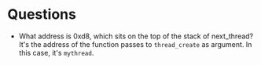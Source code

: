 # Questions

* What address is 0xd8, which sits on the top of the stack of next_thread?  
    It's the address of the function passes to `thread_create` as argument. In this case, it's `mythread`.  
